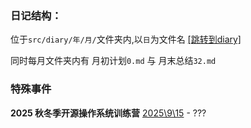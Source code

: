 ### 日记结构：

位于`src/diary/年/月/`文件夹内,以`日`为文件名
[[跳转到diary]](./src/diary/)

同时每月文件夹内有 月初计划`0.md` 与 月末总结`32.md`

### 特殊事件

**2025 秋冬季开源操作系统训练营**
[2025\9\15](./src/diary/2025/9/15.md) - ???